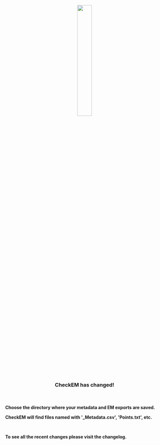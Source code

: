 <p style="text-align: center;"> <img src="info.png" width="30%"/></p>

<h3><p style="text-align: center;">
<b>CheckEM has changed!</b></p></h3>
</br>
<h4><p style="text-align: center;">

Choose the directory where your metadata and EM exports are saved.

CheckEM will find files named with '_Metadata.csv', 'Points.txt', etc.


</br>

To see all the recent changes please visit the changelog.


</br>